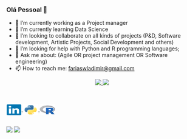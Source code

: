 ### Olá Pessoal 👋

- 🔭 I’m currently working as a Project manager
- 🌱 I’m currently learning Data Science
- 👯 I’m looking to collaborate on all kinds of projects (P&D, Software development, Artistic Projects, Social Development and others)
- 🤔 I’m looking for help with Python and R programming languages;
- 💬 Ask me about: (Agile OR project management OR Software engineering)
- 📫 How to reach me: fariaswladimir@gmail.com

<div align="center">
  <a href="https://github.com/fariaswladimir">
  <img height="180em" src="https://github-readme-stats.vercel.app/api?username=fariaswladimir&show_icons=true&theme=dracula&include_all_commits=true&count_private=true"/>
  <img height="180em" src="https://github-readme-stats.vercel.app/api/top-langs/?username=fariaswladimir&layout=compact&langs_count=7&theme=dracula"/>
</div>

  ##
  
<div style="display: inline_block"><br>
  <img align="center" alt="Wlad-linkedin" height="30" width="40" src="https://raw.githubusercontent.com/devicons/devicon/master/icons/linkedin/linkedin-original.svg">
  <img align="center" alt="Wlad-Python" height="30" width="40" src="https://raw.githubusercontent.com/devicons/devicon/master/icons/python/python-original.svg">
  <img align="center" alt="Wlad-R" height="30" width="40" src="https://raw.githubusercontent.com/devicons/devicon/master/icons/r/r-original.svg">
</div>
  
  ##
 
<div> 
  <a href = "mailto:fariaswladimir@gmail.com"><img src="https://img.shields.io/badge/-Gmail-%23333?style=for-the-badge&logo=gmail&logoColor=white" target="_blank"></a>
  <a href="https://www.linkedin.com/in/wladimirfarias/" target="_blank"><img src="https://img.shields.io/badge/-LinkedIn-%230077B5?style=for-the-badge&logo=linkedin&logoColor=white" target="_blank"></a> 
</div>

  
  
